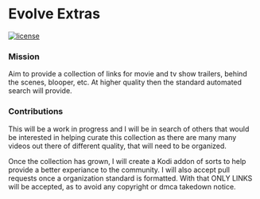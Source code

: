# Evolve Extras
[![license](https://img.shields.io/github/license/EvolveEcosystem/evolve.extras.svg)](https://github.com/EvolveEcosystem/evolve.extras/blob/master/LICENSE)

### Mission

Aim to provide a collection of links for movie and tv show trailers, behind the scenes, blooper, etc. At higher quality then the standard automated search will provide.

### Contributions

This will be a work in progress and I will be in search of others that would be interested in helping curate this collection as there are many many videos out there of different quality, that will need to be organized.

Once the collection has grown, I will create a Kodi addon of sorts to help provide a better experiance to the community. 
I will also accept pull requests once a organization standard is formatted. With that ONLY LINKS will be accepted, as to avoid any copyright or dmca takedown notice.

